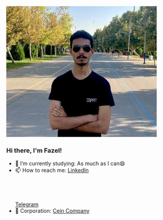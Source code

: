 <img src="photo-of-me.jpg" width="400px" />

### Hi there, I'm Fazel!

- 🤔 I’m currently studying: As much as I can😄
- 📫 How to reach me: [LinkedIn](https://www.linkedin.com/in/mohammadfazel-abdhaghighi-33912a234)  
<br /><br /><br /><br />[Telegram](https://t.me/pingpongplayer)
- 🔭 Corporation: [Cein Company](https://github.com/Cein-Company)                       
